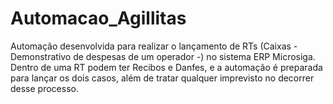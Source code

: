 # Automacao_Agillitas
Automação desenvolvida para realizar o lançamento de RTs (Caixas - Demonstrativo de despesas de um operador -) no sistema ERP Microsiga. Dentro de uma RT podem ter Recibos e Danfes, e a automação é preparada para lançar os dois casos, além de tratar qualquer imprevisto no decorrer desse processo.
